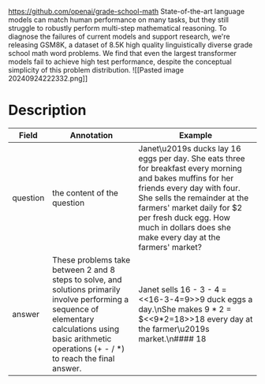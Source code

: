 https://github.com/openai/grade-school-math
State-of-the-art language models can match human performance on many tasks, but they still struggle to robustly perform multi-step mathematical reasoning. To diagnose the failures of current models and support research, we're releasing GSM8K, a dataset of 8.5K high quality linguistically diverse grade school math word problems. We find that even the largest transformer models fail to achieve high test performance, despite the conceptual simplicity of this problem distribution.
![[Pasted image 20240924222332.png]]
# Description
| Field    | Annotation                                                                                                                                                                                                  | Example                                                                                                                                                                                                                                                                                       |
| -------- | ----------------------------------------------------------------------------------------------------------------------------------------------------------------------------------------------------------- | --------------------------------------------------------------------------------------------------------------------------------------------------------------------------------------------------------------------------------------------------------------------------------------------- |
| question | the content of the question                                                                                                                                                                                 | Janet\u2019s ducks lay 16 eggs per day. She eats three for breakfast every morning and bakes muffins for her friends every day with four. She sells the remainder at the farmers' market daily for $2 per fresh duck egg. How much in dollars does she make every day at the farmers' market? |
| answer   | These problems take between 2 and 8 steps to solve, and solutions primarily involve performing a sequence of elementary calculations using basic arithmetic operations (+ - / *) to reach the final answer. | Janet sells 16 - 3 - 4 = <<16-3-4=9>>9 duck eggs a day.\nShe makes 9 * 2 = $<<9*2=18>>18 every day at the farmer\u2019s market.\n#### 18                                                                                                                                                      |
